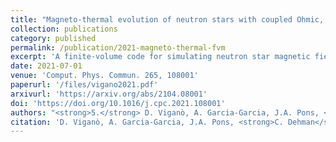 ```yaml
---
title: "Magneto-thermal evolution of neutron stars with coupled Ohmic, Hall and ambipolar effects via accurate finite-volume simulations"
collection: publications
category: published
permalink: /publication/2021-magneto-thermal-fvm
excerpt: 'A finite-volume code for simulating neutron star magnetic field evolution including Ohmic, Hall, and ambipolar effects.'
date: 2021-07-01
venue: 'Comput. Phys. Commun. 265, 108001'
paperurl: '/files/vigano2021.pdf'
arxivurl: 'https://arxiv.org/abs/2104.08001'
doi: 'https://doi.org/10.1016/j.cpc.2021.108001'
authors: "<strong>5.</strong> D. Viganò, A. Garcia-Garcia, J.A. Pons, <strong><u>C. Dehman</u></strong> et al."
citation: 'D. Viganò, A. Garcia-Garcia, J.A. Pons, <strong>C. Dehman</strong> & V. Graber (2021). <small><strong>Magneto-thermal evolution of neutron stars with coupled Ohmic, Hall and ambipolar effects via accurate finite-volume simulations</strong></small>. <em>Computer Physics Communications <b>265</b>, 108001</em>. (<a href="https://arxiv.org/abs/2104.08001">arXiv</a>, <a href="https://ui.adsabs.harvard.edu/abs/2021CoPhC.26508001V/abstract">ADS</a>, <a href="https://doi.org/10.1016/j.cpc.2021.108001">DOI</a>)'
---
```

